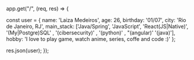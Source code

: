 app.get("/", (req, res) => {

  const user = {
    name: 'Laiza Medeiros',
    age: 26,
    birthday: '01/07',
    city: 'Rio de Janeiro, RJ',
    main_stack: ['Java/Spring', 'JavaScript', 'React(JS|Native)', '(My|Postgre)SQL' , '(cibersecurity)' , '(python)' , "(angular)' '(java)'],
    hobby: 'I love to play game, watch anime, series, coffe and code :)'
  };
  
  res.json(user);
});
